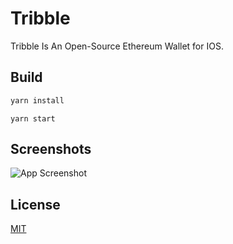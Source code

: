 # Tribble
Tribble Is An Open-Source Ethereum Wallet for IOS. 

## Build
```bash
yarn install
```
```
yarn start 
```
## Screenshots
![App Screenshot](https://i.imgur.com/1JGp82l.png)

## License
[MIT](https://choosealicense.com/licenses/mit/)